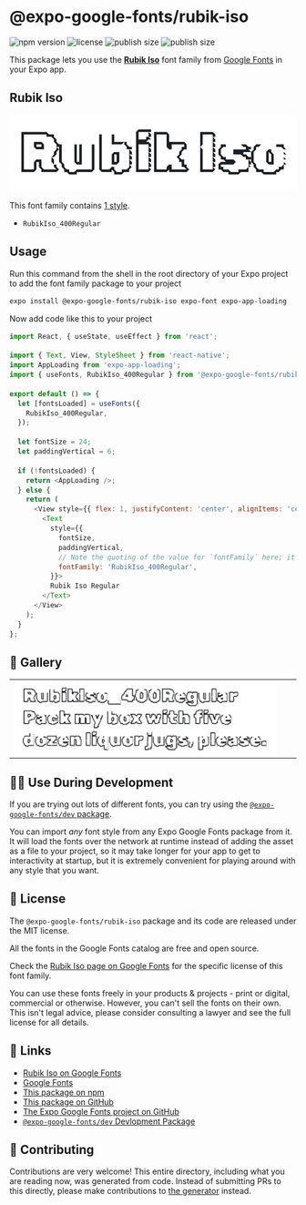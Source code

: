 # @expo-google-fonts/rubik-iso

![npm version](https://flat.badgen.net/npm/v/@expo-google-fonts/rubik-iso)
![license](https://flat.badgen.net/github/license/expo/google-fonts)
![publish size](https://flat.badgen.net/packagephobia/install/@expo-google-fonts/rubik-iso)
![publish size](https://flat.badgen.net/packagephobia/publish/@expo-google-fonts/rubik-iso)

This package lets you use the [**Rubik Iso**](https://fonts.google.com/specimen/Rubik+Iso) font family from [Google Fonts](https://fonts.google.com/) in your Expo app.

## Rubik Iso

![Rubik Iso](./font-family.png)

This font family contains [1 style](#-gallery).

- `RubikIso_400Regular`

## Usage

Run this command from the shell in the root directory of your Expo project to add the font family package to your project
```sh
expo install @expo-google-fonts/rubik-iso expo-font expo-app-loading
```

Now add code like this to your project
```js
import React, { useState, useEffect } from 'react';

import { Text, View, StyleSheet } from 'react-native';
import AppLoading from 'expo-app-loading';
import { useFonts, RubikIso_400Regular } from '@expo-google-fonts/rubik-iso';

export default () => {
  let [fontsLoaded] = useFonts({
    RubikIso_400Regular,
  });

  let fontSize = 24;
  let paddingVertical = 6;

  if (!fontsLoaded) {
    return <AppLoading />;
  } else {
    return (
      <View style={{ flex: 1, justifyContent: 'center', alignItems: 'center' }}>
        <Text
          style={{
            fontSize,
            paddingVertical,
            // Note the quoting of the value for `fontFamily` here; it expects a string!
            fontFamily: 'RubikIso_400Regular',
          }}>
          Rubik Iso Regular
        </Text>
      </View>
    );
  }
};

```

## 🔡 Gallery


||||
|-|-|-|
|![RubikIso_400Regular](./RubikIso_400Regular.ttf.png)||||


## 👩‍💻 Use During Development

If you are trying out lots of different fonts, you can try using the [`@expo-google-fonts/dev` package](https://github.com/expo/google-fonts/tree/master/font-packages/dev#readme).

You can import *any* font style from any Expo Google Fonts package from it. It will load the fonts
over the network at runtime instead of adding the asset as a file to your project, so it may take longer
for your app to get to interactivity at startup, but it is extremely convenient
for playing around with any style that you want.

## 📖 License

The `@expo-google-fonts/rubik-iso` package and its code are released under the MIT license.

All the fonts in the Google Fonts catalog are free and open source.

Check the [Rubik Iso page on Google Fonts](https://fonts.google.com/specimen/Rubik+Iso) for the specific license of this font family.

You can use these fonts freely in your products & projects - print or digital, commercial or otherwise. However, you can't sell the fonts on their own. This isn't legal advice, please consider consulting a lawyer and see the full license for all details.

## 🔗 Links

- [Rubik Iso on Google Fonts](https://fonts.google.com/specimen/Rubik+Iso)
- [Google Fonts](https://fonts.google.com/)
- [This package on npm](https://www.npmjs.com/package/@expo-google-fonts/rubik-iso)
- [This package on GitHub](https://github.com/expo/google-fonts/tree/master/font-packages/rubik-iso)
- [The Expo Google Fonts project on GitHub](https://github.com/expo/google-fonts)
- [`@expo-google-fonts/dev` Devlopment Package](https://github.com/expo/google-fonts/tree/master/font-packages/dev)

## 🤝 Contributing

Contributions are very welcome! This entire directory, including what you are reading now, was generated from code. Instead of submitting PRs to this directly, please make contributions to [the generator](https://github.com/expo/google-fonts/tree/master/packages/generator) instead.
